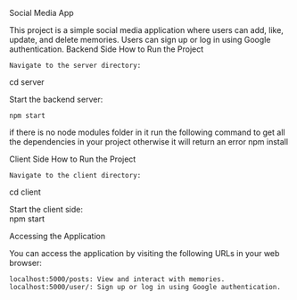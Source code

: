 Social Media App

This project is a simple social media application where users can add, like, update, and delete memories. Users can sign up or log in using Google authentication.
Backend Side
How to Run the Project

    Navigate to the server directory:

cd server

Start the backend server:

    npm start
if there is no node modules folder in it run the following command to get all the dependencies in your project otherwise it will return an error
       npm install

Client Side
How to Run the Project

    Navigate to the client directory:

cd client

Start the client side: <br>
    npm start

Accessing the Application

You can access the application by visiting the following URLs in your web browser:

    localhost:5000/posts: View and interact with memories.
    localhost:5000/user/: Sign up or log in using Google authentication.
